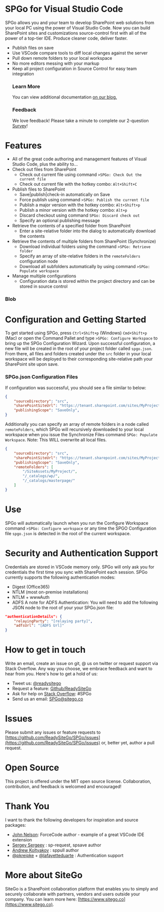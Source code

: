 SPGo for Visual Studio Code
===
SPGo allows you and your team to develop SharePoint web solutions from your local PC using the power of Visual Studio Code. Now you can build SharePoint sites and customizations source-control first with all of the power of a top-tier IDE. Produce cleaner code, deliver faster.
* Publish files on save
* Use VSCode compare tools to diff local changes against the server
* Pull down remote folders to your local workspace
* No more editors messing with your markup 
* Keep all project configuration in Source Control for easy team integration
    ### Learn More
    You can view additional documentation [on our blog.](https://www.sitego.co/blog/?category=SPGo)
    ### Feedback
    We love feedback! Please take a minute to complete our 2-question [Survey](https://forms.office.com/Pages/ResponsePage.aspx?id=DZb1uny9ZkKNWQyYu-wakJzz1QojmH9AnvOnKspXAdtUNFBVUVdYRTFQN00zOEFPQkFMT0EyMEpZUC4u)!


Features
===
* All of the great code authoring and management features of Visual Studio Code, plus the ability to...
* Check out files from SharePoint
    * Check out current file using command `>SPGo: Check Out the current file`
    * Check out current file with the hotkey combo: `Alt+Shift+C`
* Publish files to SharePoint
    * Save|publish|check-in automatically on Save
    * Force publish using command `>SPGo: Publish the current file`
    * Publish a major version with the hotkey combo: `Alt+Shift+p`
    * Publish a minor version with the hotkey combo: `Alt+p`
    * Discard checkout using command `SPGo: Discard check out`
    * Specify an optional publishing message
* Retrieve the contents of a specified folder from SharePoint
    * Enter a site-relative folder into the dialog to automatically download the contents
* Retrieve the contents of multiple folders from SharePoint (Synchronize)
    * Download individual folders using the command `>SPGo: Retrieve folder`
    * Specify an array of site-relative folders in the `remoteFolders` configuration node
    * Download all subfolders automatically by using command `>SPGo: Populate workspace`
* Manage multiple configurations
    * Configuration data is stored within the project directory and can be stored in source control

### Blob


Configuration and Getting Started
===
To get started using SPGo, press `Ctrl+Shift+p` (Windows) `Cmd+Shift+p` (Mac) or open the Command Pallet and type `>SPGo: Configure Workspace` to bring up the SPGo Configuration Wizard. Upon successful configuration, a new file will be created in the root of your project folder called `spgo.json`. From there, all files and folders created under the `src` folder in your local workspace will be deployed to their corresponding site-relative path your SharePoint site upon save.

### SPGo.json Configuration Files
If configuration was successful, you should see a file similar to below:

```json
{
    "sourceDirectory": "src",
    "sharePointSiteUrl": "https://tenant.sharepoint.com/sites/MyProject",
    "publishingScope": "SaveOnly",
} 
```
Additionally you can specify an array of remote folders in a node called `remoteFolders`, which SPGo will recursively downloaded to your local workspace when you issue the Synchronize Files command `SPGo: Populate Workspace`. Note: This WILL overwrite all local files.
```json
{
    "sourceDirectory": "src",
    "sharePointSiteUrl": "https://tenant.sharepoint.com/sites/MyProject",
    "publishingScope": "SaveOnly",
    "remoteFolders": [
        "/SiteAssets/MyProject/",
        "/_catalogs/wp/",
        "/_catalogs/masterpage/"
    ]
} 
```

Use
===
SPGo will automatically launch when you run the Configure Workspace command `>SPGo: Configure workspace` or any time the SPGO Configuration file `spgo.json` is detected in the root of the current workspace.

Security and Authentication Support
===
Credentials are stored in VSCode memory only. SPGo will only ask you for credentials the first time you sync with SharePoint each session. SPGo currently supports the following authentication modes:
* Digest (Office365)
* NTLM (most on-premise installations)
* NTLM + wwwAuth
* ADFS
A note for ADFS Authentication: You will need to add the following JSON node to the root of your your SPGo.json file:
```json
"authenticationDetails": {
    "relayingParty": "[relaying party]",
    "adfsUrl": "[ADFS Url]"
}
```

How to get in touch
===
Write an email, create an issue on git, @ us on twitter or request support via Stack Overflow. Any way you choose, we embrace feedback and want to hear from you. Here's how to get a hold of us:

* Tweet us: [@readysitego](https://twitter.com/ReadySiteGo)
* Request a feature: [Github/ReadySiteGo](https://github.com/readysitego/spgo/issues)
* Ask for help on [Stack Overflow](https://stackoverflow.com/): #SPGo
* Send us an email: [SPGo@sitego.co](mailto:spgo@sitego.co)


Issues
===
Please submit any issues or feature requests to [https://github.com/ReadySiteGo/SPGo/issues](https://github.com/ReadySiteGo/SPGo/issues) or, better yet, author a pull request.


Open Source
===
This project is offered under the MIT open source license. Collaboration, contribution, and feedback is welcomed and encouraged!


Thank You
===
I want to thank the following developers for inspiration and source packages:
* [John Nelson](https://github.com/celador): ForceCode author - example of a great VSCode IDE extension
* [Sergey Sergeev](https://github.com/s-KaiNet) : sp-request, spsave author
* [Andrew Koltyakov](https://github.com/koltyakov) : sppull author
* [@pkreipke](https://github.com/pkreipke) + [@lafayetteduarte](https://github.com/lafayetteduarte) : Authentication support


More about SiteGo
===
SiteGo is a SharePoint collaboration platform that enables you to simply and securely collaborate with partners, vendors and users outside your company. You can learn more here: [https://www.sitego.co](https://www.sitego.co).